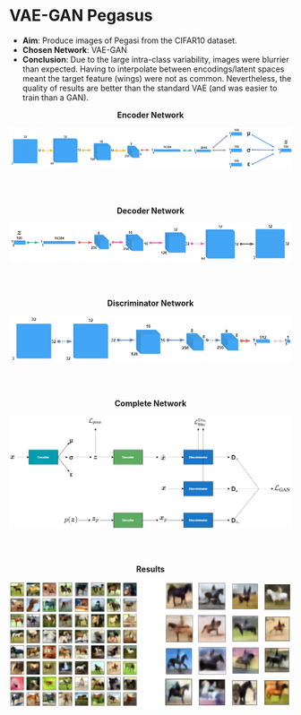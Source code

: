 # VAE-GAN Pegasus

  * **Aim**: Produce images of Pegasi from the CIFAR10 dataset.
  * **Chosen Network**: VAE-GAN
  * **Conclusion**: Due to the large intra-class variability, images were blurrier than expected. Having to interpolate between encodings/latent spaces meant the target feature (wings) were not as common. Nevertheless, the quality of results are better than the standard VAE (and was easier to train than a GAN).    

<p align="center">
  <b>Encoder Network</b>
</p>

![Encoder](/Encoder.png)

<br><br>

<p align="center">
  <b>Decoder Network</b>
</p>

![Decoder](/Decoder.png)

<br><br>

<p align="center">
  <b>Discriminator Network</b>
</p>

![Discriminator](/Discriminator.png)

<br><br>

<p align="center">
  <b>Complete Network</b>
</p>

![Network](/Network.png)

<br><br>

<p align="center">
  <b>Results</b>
</p>

![Results](/Batch.png)


